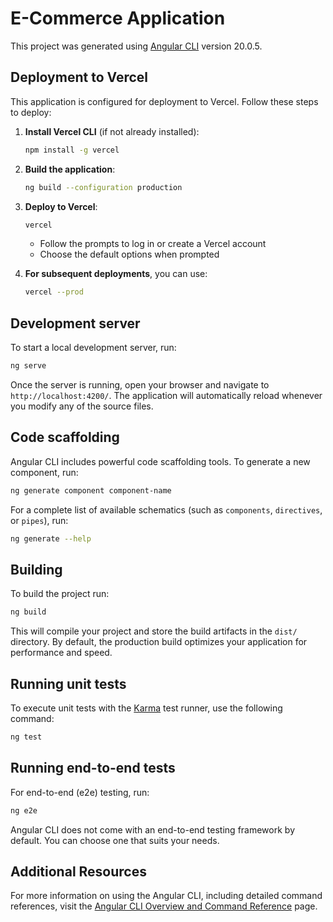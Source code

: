 # E-Commerce Application

This project was generated using [Angular CLI](https://github.com/angular/angular-cli) version 20.0.5.

## Deployment to Vercel

This application is configured for deployment to Vercel. Follow these steps to deploy:

1. **Install Vercel CLI** (if not already installed):
   ```bash
   npm install -g vercel
   ```

2. **Build the application**:
   ```bash
   ng build --configuration production
   ```

3. **Deploy to Vercel**:
   ```bash
   vercel
   ```
   - Follow the prompts to log in or create a Vercel account
   - Choose the default options when prompted

4. **For subsequent deployments**, you can use:
   ```bash
   vercel --prod
   ```

## Development server

To start a local development server, run:

```bash
ng serve
```

Once the server is running, open your browser and navigate to `http://localhost:4200/`. The application will automatically reload whenever you modify any of the source files.

## Code scaffolding

Angular CLI includes powerful code scaffolding tools. To generate a new component, run:

```bash
ng generate component component-name
```

For a complete list of available schematics (such as `components`, `directives`, or `pipes`), run:

```bash
ng generate --help
```

## Building

To build the project run:

```bash
ng build
```

This will compile your project and store the build artifacts in the `dist/` directory. By default, the production build optimizes your application for performance and speed.

## Running unit tests

To execute unit tests with the [Karma](https://karma-runner.github.io) test runner, use the following command:

```bash
ng test
```

## Running end-to-end tests

For end-to-end (e2e) testing, run:

```bash
ng e2e
```

Angular CLI does not come with an end-to-end testing framework by default. You can choose one that suits your needs.

## Additional Resources

For more information on using the Angular CLI, including detailed command references, visit the [Angular CLI Overview and Command Reference](https://angular.dev/tools/cli) page.
